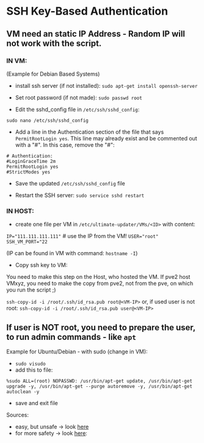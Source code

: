# SSH Key-Based Authentication

## VM need an static IP Address - Random IP will not work with the script.

### IN VM:
(Example for Debian Based Systems)

- install ssh server (if not installed):
`sudo apt-get install openssh-server`

- Set root password (if not made):
`sudo passwd root`

- Edit the sshd_config file in `/etc/ssh/sshd_config`:

`sudo nano /etc/ssh/sshd_config`

- Add a line in the Authentication section of the file that says `PermitRootLogin yes`. This line may already exist and be commented out with a "#". In this case, remove the "#":
```
# Authentication:
#LoginGraceTime 2m
PermitRootLogin yes
#StrictModes yes
```

- Save the updated `/etc/ssh/sshd_config` file

- Restart the SSH server:
`sudo service sshd restart`


### IN HOST:
- create one file per VM in `/etc/ultimate-updater/VMs/<ID>` with content:

`IP="111.111.111.111"`   # use the IP from the VM!
`USER="root"`
`SSH_VM_PORT="22`

(IP can be found in VM with command: `hostname -I`)

- Copy ssh key to VM:

You need to make this step on the Host, who hosted the VM. If pve2 host VMxyz, you need to make the copy from pve2, not from the pve, on which you run the script ;)

`ssh-copy-id -i /root/.ssh/id_rsa.pub root@<VM-IP>`
or, if used user is not root:
`ssh-copy-id -i /root/.ssh/id_rsa.pub user@<VM-IP>`


## If user is NOT root, you need to prepare the user, to run admin commands - like `apt`

Example for Ubuntu/Debian - with sudo (change in VM):

- `sudo visudo`
- add this to file:

`%sudo ALL=(root) NOPASSWD: /usr/bin/apt-get update, /usr/bin/apt-get upgrade -y, /usr/bin/apt-get --purge autoremove -y, /usr/bin/apt-get autoclean -y`
- save and exit file

Sources:
- easy, but unsafe -> look [here](https://askubuntu.com/questions/74054/run-apt-get-without-sudo)
- for more safety -> look [here](https://stackoverflow.com/questions/73397309/how-do-i-enable-passwordless-sudo-for-all-options-for-a-command):